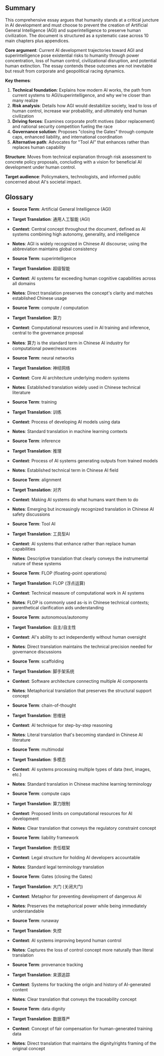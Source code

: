 ## Summary

This comprehensive essay argues that humanity stands at a critical juncture in AI development and must choose to prevent the creation of Artificial General Intelligence (AGI) and superintelligence to preserve human civilization. The document is structured as a systematic case across 10 main chapters plus appendices.

**Core argument**: Current AI development trajectories toward AGI and superintelligence pose existential risks to humanity through power concentration, loss of human control, civilizational disruption, and potential human extinction. The essay contends these outcomes are not inevitable but result from corporate and geopolitical racing dynamics.

**Key themes**:
1. **Technical foundation**: Explains how modern AI works, the path from current systems to AGI/superintelligence, and why we're closer than many realize
2. **Risk analysis**: Details how AGI would destabilize society, lead to loss of human control, increase war probability, and ultimately end human civilization
3. **Driving forces**: Examines corporate profit motives (labor replacement) and national security competition fueling the race
4. **Governance solution**: Proposes "closing the Gates" through compute caps, enhanced liability, and international coordination
5. **Alternative path**: Advocates for "Tool AI" that enhances rather than replaces human capability

**Structure**: Moves from technical explanation through risk assessment to concrete policy proposals, concluding with a vision for beneficial AI development under human control.

**Target audience**: Policymakers, technologists, and informed public concerned about AI's societal impact.

## Glossary

- **Source Term**: Artificial General Intelligence (AGI)
- **Target Translation**: 通用人工智能 (AGI)
- **Context**: Central concept throughout the document, defined as AI systems combining high autonomy, generality, and intelligence
- **Notes**: AGI is widely recognized in Chinese AI discourse; using the abbreviation maintains global consistency

- **Source Term**: superintelligence
- **Target Translation**: 超级智能
- **Context**: AI systems far exceeding human cognitive capabilities across all domains
- **Notes**: Direct translation preserves the concept's clarity and matches established Chinese usage

- **Source Term**: compute / computation
- **Target Translation**: 算力
- **Context**: Computational resources used in AI training and inference, central to the governance proposal
- **Notes**: 算力 is the standard term in Chinese AI industry for computational power/resources

- **Source Term**: neural networks
- **Target Translation**: 神经网络
- **Context**: Core AI architecture underlying modern systems
- **Notes**: Established translation widely used in Chinese technical literature

- **Source Term**: training
- **Target Translation**: 训练
- **Context**: Process of developing AI models using data
- **Notes**: Standard translation in machine learning contexts

- **Source Term**: inference
- **Target Translation**: 推理
- **Context**: Process of AI systems generating outputs from trained models
- **Notes**: Established technical term in Chinese AI field

- **Source Term**: alignment
- **Target Translation**: 对齐
- **Context**: Making AI systems do what humans want them to do
- **Notes**: Emerging but increasingly recognized translation in Chinese AI safety discussions

- **Source Term**: Tool AI
- **Target Translation**: 工具型AI
- **Context**: AI systems that enhance rather than replace human capabilities
- **Notes**: Descriptive translation that clearly conveys the instrumental nature of these systems

- **Source Term**: FLOP (floating-point operations)
- **Target Translation**: FLOP (浮点运算)
- **Context**: Technical measure of computational work in AI systems
- **Notes**: FLOP is commonly used as-is in Chinese technical contexts; parenthetical clarification aids understanding

- **Source Term**: autonomous/autonomy
- **Target Translation**: 自主/自主性
- **Context**: AI's ability to act independently without human oversight
- **Notes**: Direct translation maintains the technical precision needed for governance discussions

- **Source Term**: scaffolding
- **Target Translation**: 脚手架系统
- **Context**: Software architecture connecting multiple AI components
- **Notes**: Metaphorical translation that preserves the structural support concept

- **Source Term**: chain-of-thought
- **Target Translation**: 思维链
- **Context**: AI technique for step-by-step reasoning
- **Notes**: Literal translation that's becoming standard in Chinese AI literature

- **Source Term**: multimodal
- **Target Translation**: 多模态
- **Context**: AI systems processing multiple types of data (text, images, etc.)
- **Notes**: Standard translation in Chinese machine learning terminology

- **Source Term**: compute caps
- **Target Translation**: 算力限制
- **Context**: Proposed limits on computational resources for AI development
- **Notes**: Clear translation that conveys the regulatory constraint concept

- **Source Term**: liability framework
- **Target Translation**: 责任框架
- **Context**: Legal structure for holding AI developers accountable
- **Notes**: Standard legal terminology translation

- **Source Term**: Gates (closing the Gates)
- **Target Translation**: 大门 (关闭大门)
- **Context**: Metaphor for preventing development of dangerous AI
- **Notes**: Preserves the metaphorical power while being immediately understandable

- **Source Term**: runaway
- **Target Translation**: 失控
- **Context**: AI systems improving beyond human control
- **Notes**: Captures the loss of control concept more naturally than literal translation

- **Source Term**: provenance tracking
- **Target Translation**: 来源追踪
- **Context**: Systems for tracking the origin and history of AI-generated content
- **Notes**: Clear translation that conveys the traceability concept

- **Source Term**: data dignity
- **Target Translation**: 数据尊严
- **Context**: Concept of fair compensation for human-generated training data
- **Notes**: Direct translation that maintains the dignity/rights framing of the original concept